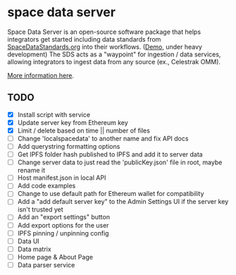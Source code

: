 # space data server

Space Data Server is an open-source software package that helps integrators get started including data standards from [SpaceDataStandards.org](https://spacedatastandards.org) into their workflows. ([Demo](https://api.spaceaware.io), under heavy development)
The SDS acts as a "waypoint" for ingestion / data services, allowing integrators to ingest data from any source (ex., Celestrak OMM).

[More information here](https://app.gitbook.com/o/Xod6MiZmdLiHApjIyioA/s/HPyJlS0CKXWqCdd5kz6y/space-data-server).

## TODO

- [x] Install script with service
- [x] Update server key from Ethereum key
- [x] Limit / delete based on time || number of files
- [ ] Change 'localspacedata' to another name and fix API docs
- [ ] Add querystring formatting options
- [ ] Get IPFS folder hash published to IPFS and add it to server data
- [ ] Change server data to just read the 'publicKey.json' file in root, maybe rename it
- [ ] Host manifest.json in local API
- [ ] Add code examples
- [ ] Change to use default path for Ethereum wallet for compatibility
- [ ] Add a "add default server key" to the Admin Settings UI if the server key isn't trusted yet
- [ ] Add an "export settings" button
- [ ] Add export options for the user
- [ ] IPFS pinning / unpinning config
- [ ] Data UI
- [ ] Data matrix
- [ ] Home page & About Page
- [ ] Data parser service
